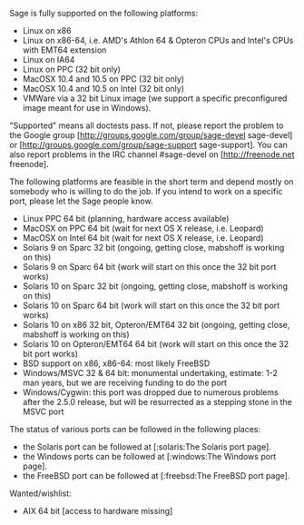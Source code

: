 Sage is fully supported on the following platforms:

 * Linux on x86
 * Linux on x86-64, i.e. AMD's Athlon 64 & Opteron CPUs and Intel's CPUs with EMT64 extension
 * Linux on IA64
 * Linux on PPC (32 bit only)
 * MacOSX 10.4 and 10.5 on PPC (32 bit only)
 * MacOSX 10.4 and 10.5  on Intel (32 bit only)
 * VMWare via a 32 bit Linux image (we support a specific preconfigured image meant for use in Windows).

"Supported" means all doctests pass. If not, please report the problem to the Google group [http://groups.google.com/group/sage-devel sage-devel] or [http://groups.google.com/group/sage-support sage-support]. You can also report problems in the IRC channel #sage-devel on [http://freenode.net freenode].
 
The following platforms are feasible in the short term and depend mostly on somebody who is willing to do the job. If you intend to work on a specific port, please let the Sage people know.

 * Linux PPC 64 bit (planning, hardware access available)
 * MacOSX on PPC 64 bit (wait for next OS X release, i.e. Leopard)
 * MacOSX on Intel 64 bit (wait for next OS X release, i.e. Leopard)
 * Solaris 9 on Sparc 32 bit (ongoing, getting close, mabshoff is working on this)
 * Solaris 9 on Sparc 64 bit (work will start on this once the 32 bit port works)
 * Solaris 10 on Sparc 32 bit (ongoing, getting close, mabshoff is working on this)
 * Solaris 10 on Sparc 64 bit (work will start on this once the 32 bit port works)
 * Solaris 10 on x86 32 bit, Opteron/EMT64 32 bit (ongoing, getting close, mabshoff is working on this)
 * Solaris 10 on Opteron/EMT64 64 bit (work will start on this once the 32 bit port works)
 * BSD support on x86, x86-64: most likely FreeBSD
 * Windows/MSVC 32 & 64 bit: monumental undertaking, estimate: 1-2 man years, but we are receiving funding to do the port
 * Windows/Cygwin: this port was dropped due to numerous problems after the 2.5.0 release, but will be resurrected as a stepping stone in the MSVC port

The status of various ports can be followed in the following places:
 * the Solaris port can be followed at [:solaris:The Solaris port page].
 * the Windows ports can be followed at [:windows:The Windows port page].
 * the FreeBSD port can be followed at [:freebsd:The FreeBSD port page].

Wanted/wishlist:

 * AIX 64 bit [access to hardware missing]
